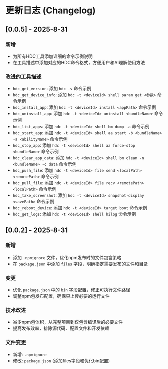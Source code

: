 # 更新日志 (Changelog)

## [0.0.5] - 2025-8-31

### 新增
- 为所有HDC工具添加详细的命令示例说明
- 在工具描述中添加对应的HDC命令格式，方便用户和AI理解使用方法

### 改进的工具描述
- `hdc_get_version`: 添加 `hdc -v` 命令示例
- `hdc_get_device_info`: 添加 `hdc -t <deviceId> shell param get <参数>` 命令示例
- `hdc_install_app`: 添加 `hdc -t <deviceId> install <appPath>` 命令示例
- `hdc_uninstall_app`: 添加 `hdc -t <deviceId> uninstall <bundleName>` 命令示例
- `hdc_list_apps`: 添加 `hdc -t <deviceId> shell bm dump -a` 命令示例
- `hdc_start_app`: 添加 `hdc -t <deviceId> shell aa start -b <bundleName> -a <abilityName>` 命令示例
- `hdc_stop_app`: 添加 `hdc -t <deviceId> shell aa force-stop <bundleName>` 命令示例
- `hdc_clear_app_data`: 添加 `hdc -t <deviceId> shell bm clean -n <bundleName> -c data` 命令示例
- `hdc_push_file`: 添加 `hdc -t <deviceId> file send <localPath> <remotePath>` 命令示例
- `hdc_pull_file`: 添加 `hdc -t <deviceId> file recv <remotePath> <localPath>` 命令示例
- `hdc_take_screenshot`: 添加 `hdc -t <deviceId> snapshot-display <savePath>` 命令示例
- `hdc_reboot_device`: 添加 `hdc -t <deviceId> target boot` 命令示例
- `hdc_get_logs`: 添加 `hdc -t <deviceId> shell hilog` 命令示例

## [0.0.2] - 2025-8-31

### 新增
- 添加 `.npmignore` 文件，优化npm发布时的文件包含策略
- 在 `package.json` 中添加 `files` 字段，明确指定需要发布的文件和目录

### 变更
- 优化 `package.json` 中的 `bin` 字段配置，修正可执行文件路径
- 调整npm包发布配置，确保只上传必要的运行文件

### 技术改进
- 减少npm包体积，从完整项目到仅包含编译后的必要文件
- 提高发布效率，排除源代码、配置文件和开发依赖

### 文件变更
- 新增: `.npmignore`
- 修改: `package.json` (添加files字段和优化bin配置)